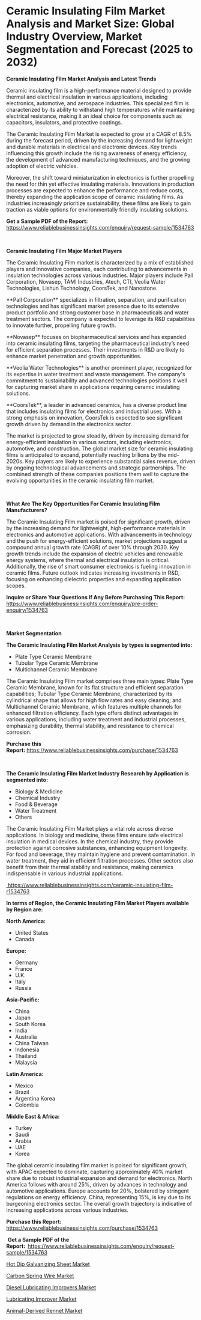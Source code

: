 <p><h1>Ceramic Insulating Film Market Analysis and Market Size: Global Industry Overview, Market Segmentation and Forecast (2025 to 2032)</h1></p><p><strong>Ceramic Insulating Film Market Analysis and Latest Trends</strong></p>
<p><p>Ceramic insulating film is a high-performance material designed to provide thermal and electrical insulation in various applications, including electronics, automotive, and aerospace industries. This specialized film is characterized by its ability to withstand high temperatures while maintaining electrical resistance, making it an ideal choice for components such as capacitors, insulators, and protective coatings. </p><p>The Ceramic Insulating Film Market is expected to grow at a CAGR of 8.5% during the forecast period, driven by the increasing demand for lightweight and durable materials in electrical and electronic devices. Key trends influencing this growth include the rising awareness of energy efficiency, the development of advanced manufacturing techniques, and the growing adoption of electric vehicles. </p><p>Moreover, the shift toward miniaturization in electronics is further propelling the need for thin yet effective insulating materials. Innovations in production processes are expected to enhance the performance and reduce costs, thereby expanding the application scope of ceramic insulating films. As industries increasingly prioritize sustainability, these films are likely to gain traction as viable options for environmentally friendly insulating solutions.</p></p>
<p><strong>Get a Sample PDF of the Report:&nbsp;</strong> <a href="https://www.reliablebusinessinsights.com/enquiry/request-sample/1534763?utm_campaign=57&utm_medium=2&utm_source=Github&utm_content=ia&utm_term=02022025&utm_id=ceramic-insulating-film">https://www.reliablebusinessinsights.com/enquiry/request-sample/1534763</a></p>
<p>&nbsp;</p>
<p><strong>Ceramic Insulating Film Major Market Players</strong></p>
<p><p>The Ceramic Insulating Film market is characterized by a mix of established players and innovative companies, each contributing to advancements in insulation technologies across various industries. Major players include Pall Corporation, Novasep, TAMI Industries, Atech, CTI, Veolia Water Technologies, Lishun Technology, CoorsTek, and Nanostone.</p><p>**Pall Corporation** specializes in filtration, separation, and purification technologies and has significant market presence due to its extensive product portfolio and strong customer base in pharmaceuticals and water treatment sectors. The company is expected to leverage its R&D capabilities to innovate further, propelling future growth.</p><p>**Novasep** focuses on biopharmaceutical services and has expanded into ceramic insulating films, targeting the pharmaceutical industry’s need for efficient separation processes. Their investments in R&D are likely to enhance market penetration and growth opportunities.</p><p>**Veolia Water Technologies** is another prominent player, recognized for its expertise in water treatment and waste management. The company's commitment to sustainability and advanced technologies positions it well for capturing market share in applications requiring ceramic insulating solutions.</p><p>**CoorsTek**, a leader in advanced ceramics, has a diverse product line that includes insulating films for electronics and industrial uses. With a strong emphasis on innovation, CoorsTek is expected to see significant growth driven by demand in the electronics sector.</p><p>The market is projected to grow steadily, driven by increasing demand for energy-efficient insulation in various sectors, including electronics, automotive, and construction. The global market size for ceramic insulating films is anticipated to expand, potentially reaching billions by the mid-2020s. Key players are likely to experience substantial sales revenue, driven by ongoing technological advancements and strategic partnerships. The combined strength of these companies positions them well to capture the evolving opportunities in the ceramic insulating film market.</p></p>
<p>&nbsp;</p>
<p><strong>What Are The Key Opportunities For Ceramic Insulating Film Manufacturers?</strong></p>
<p><p>The Ceramic Insulating Film market is poised for significant growth, driven by the increasing demand for lightweight, high-performance materials in electronics and automotive applications. With advancements in technology and the push for energy-efficient solutions, market projections suggest a compound annual growth rate (CAGR) of over 10% through 2030. Key growth trends include the expansion of electric vehicles and renewable energy systems, where thermal and electrical insulation is critical. Additionally, the rise of smart consumer electronics is fueling innovation in ceramic films. Future outlook indicates increasing investments in R&D, focusing on enhancing dielectric properties and expanding application scopes.</p></p>
<p><strong>Inquire or Share Your Questions If Any Before Purchasing This Report:</strong> <a href="https://www.reliablebusinessinsights.com/enquiry/pre-order-enquiry/1534763?utm_campaign=57&utm_medium=2&utm_source=Github&utm_content=ia&utm_term=02022025&utm_id=ceramic-insulating-film">https://www.reliablebusinessinsights.com/enquiry/pre-order-enquiry/1534763</a></p>
<p>&nbsp;</p>
<p><strong>Market Segmentation</strong></p>
<p><strong>The Ceramic Insulating Film Market Analysis by types is segmented into:</strong></p>
<p><ul><li>Plate Type Ceramic Membrane</li><li>Tubular Type Ceramic Membrane</li><li>Multichannel Ceramic Membrane</li></ul></p>
<p><p>The Ceramic Insulating Film market comprises three main types: Plate Type Ceramic Membrane, known for its flat structure and efficient separation capabilities; Tubular Type Ceramic Membrane, characterized by its cylindrical shape that allows for high flow rates and easy cleaning; and Multichannel Ceramic Membrane, which features multiple channels for enhanced filtration efficiency. Each type offers distinct advantages in various applications, including water treatment and industrial processes, emphasizing durability, thermal stability, and resistance to chemical corrosion.</p></p>
<p><strong>Purchase this Report:&nbsp;</strong><a href="https://www.reliablebusinessinsights.com/purchase/1534763?utm_campaign=57&utm_medium=2&utm_source=Github&utm_content=ia&utm_term=02022025&utm_id=ceramic-insulating-film">https://www.reliablebusinessinsights.com/purchase/1534763</a></p>
<p>&nbsp;</p>
<p><strong>The Ceramic Insulating Film Market Industry Research by Application is segmented into:</strong></p>
<p><ul><li>Biology & Medicine</li><li>Chemical Industry</li><li>Food & Beverage</li><li>Water Treatment</li><li>Others</li></ul></p>
<p><p>The Ceramic Insulating Film Market plays a vital role across diverse applications. In biology and medicine, these films ensure safe electrical insulation in medical devices. In the chemical industry, they provide protection against corrosive substances, enhancing equipment longevity. For food and beverage, they maintain hygiene and prevent contamination. In water treatment, they aid in efficient filtration processes. Other sectors also benefit from their thermal stability and resistance, making ceramics indispensable in various industrial applications.</p></p>
<p><a href="https://www.reliablebusinessinsights.com/ceramic-insulating-film-r1534763?utm_campaign=57&utm_medium=2&utm_source=Github&utm_content=ia&utm_term=02022025&utm_id=ceramic-insulating-film">&nbsp;https://www.reliablebusinessinsights.com/ceramic-insulating-film-r1534763</a></p>
<p><strong>In terms of Region, the Ceramic Insulating Film Market Players available by Region are:</strong></p>
<p>
    <p> <strong> North America: </strong>
        <ul>
            <li>United States</li>
            <li>Canada</li>
        </ul>
        </p> 
    <p> <strong> Europe: </strong>
        <ul>
            <li>Germany</li>
            <li>France</li>
            <li>U.K.</li>
            <li>Italy</li>
            <li>Russia</li>
        </ul>
        </p> 
    <p> <strong> Asia-Pacific: </strong>
        <ul>
            <li>China</li>
            <li>Japan</li>
            <li>South Korea</li>
            <li>India</li>
            <li>Australia</li>
            <li>China Taiwan</li>
            <li>Indonesia</li>
            <li>Thailand</li>
            <li>Malaysia</li>
        </ul>
        </p> 
    <p> <strong> Latin America: </strong>
        <ul>
            <li>Mexico</li>
            <li>Brazil</li>
            <li>Argentina Korea</li>
            <li>Colombia</li>
        </ul>
        </p> 
    <p> <strong> Middle East & Africa: </strong>
        <ul>
            <li>Turkey</li>
            <li>Saudi</li>
            <li>Arabia</li>
            <li>UAE</li>
            <li>Korea</li>
        </ul>
    </p>
    </p>
<p><p>The global ceramic insulating film market is poised for significant growth, with APAC expected to dominate, capturing approximately 40% market share due to robust industrial expansion and demand for electronics. North America follows with around 25%, driven by advances in technology and automotive applications. Europe accounts for 20%, bolstered by stringent regulations on energy efficiency. China, representing 15%, is key due to its burgeoning electronics sector. The overall growth trajectory is indicative of increasing applications across various industries.</p></p>
<p><strong>Purchase this Report: </strong><a href="https://www.reliablebusinessinsights.com/purchase/1534763?utm_campaign=57&utm_medium=2&utm_source=Github&utm_content=ia&utm_term=02022025&utm_id=ceramic-insulating-film">https://www.reliablebusinessinsights.com/purchase/1534763</a></p>
<p>&nbsp;<strong>Get a Sample PDF of the Report:&nbsp;&nbsp;</strong><a href="https://www.reliablebusinessinsights.com/enquiry/request-sample/1534763?utm_campaign=57&utm_medium=2&utm_source=Github&utm_content=ia&utm_term=02022025&utm_id=ceramic-insulating-film">https://www.reliablebusinessinsights.com/enquiry/request-sample/1534763</a></p>
<p><strong></strong></p>
<p><p><a href="https://github.com/rahebeinum/Market-Research-Report-List-1/blob/main/hot-dip-galvanizing-sheet-market.md?utm_campaign=57&utm_medium=2&utm_source=Github&utm_content=ia&utm_term=02022025&utm_id=ceramic-insulating-film">Hot Dip Galvanizing Sheet Market</a></p><p><a href="https://github.com/vilehoaguy/Market-Research-Report-List-1/blob/main/carbon-spring-wire-market.md?utm_campaign=57&utm_medium=2&utm_source=Github&utm_content=ia&utm_term=02022025&utm_id=ceramic-insulating-film">Carbon Spring Wire Market</a></p><p><a href="https://github.com/sapsaidamary/Market-Research-Report-List-1/blob/main/diesel-lubricating-improvers-market.md?utm_campaign=57&utm_medium=2&utm_source=Github&utm_content=ia&utm_term=02022025&utm_id=ceramic-insulating-film">Diesel Lubricating Improvers Market</a></p><p><a href="https://github.com/djarixneoza/Market-Research-Report-List-1/blob/main/lubricating-improver-market.md?utm_campaign=57&utm_medium=2&utm_source=Github&utm_content=ia&utm_term=02022025&utm_id=ceramic-insulating-film">Lubricating Improver Market</a></p><p><a href="https://github.com/jandedaboy1/Market-Research-Report-List-1/blob/main/animal-derived-rennet-market.md?utm_campaign=57&utm_medium=2&utm_source=Github&utm_content=ia&utm_term=02022025&utm_id=ceramic-insulating-film">Animal-Derived Rennet Market</a></p></p>